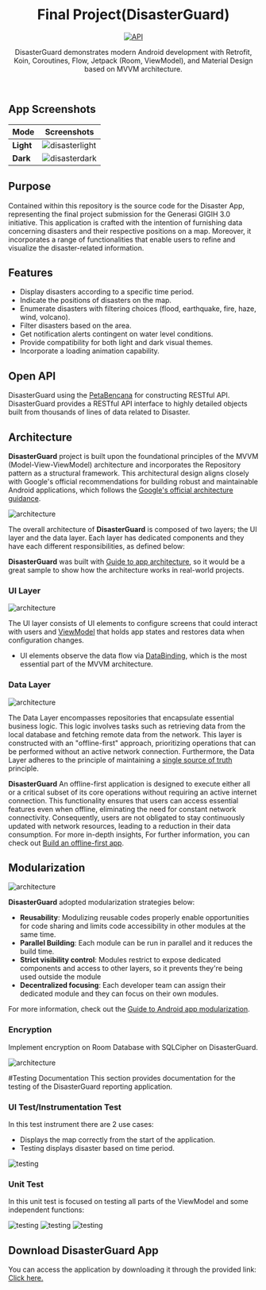 <h1 align="center">Final Project(DisasterGuard)</h1>

<p align="center">
  <a href="https://android-arsenal.com/api?level=24"><img alt="API" src="https://img.shields.io/badge/API-24%2B-brightgreen.svg?style=flat"/></a>
</p>

<p align="center">  
DisasterGuard demonstrates modern Android development with Retrofit, Koin, Coroutines, Flow, Jetpack (Room, ViewModel), and Material Design based on MVVM architecture.
</p>
</br>

## App Screenshots

| Mode  | Screenshots                                                                                | 
|-------|----------------------------------------------------------------------------------------|
| <b>Light</b> | <img src="readphoto/disasterlight.png" alt="disasterlight">|
| <b>Dark</b>  | <img src="readphoto/disasterdark.png" alt="disasterdark">  |

## Purpose

Contained within this repository is the source code for the Disaster App, representing the final project submission for the Generasi GIGIH 3.0 initiative. This application is crafted with the intention of furnishing data concerning disasters and their respective positions on a map. Moreover, it incorporates a range of functionalities that enable users to refine and visualize the disaster-related information.

## Features

* Display disasters according to a specific time period.
* Indicate the positions of disasters on the map.
* Enumerate disasters with filtering choices (flood, earthquake, fire, haze, wind, volcano).
* Filter disasters based on the area.
* Get notification alerts contingent on water level conditions.
* Provide compatibility for both light and dark visual themes.
* Incorporate a loading animation capability.

## Open API

DisasterGuard using the [PetaBencana]([https://docs.petabencana.id/](https://docs.petabencana.id/)) for constructing RESTful API.<br>
DisasterGuard provides a RESTful API interface to highly detailed objects built from thousands of lines of data related to Disaster.

## Architecture
**DisasterGuard** project is built upon the foundational principles of the MVVM (Model-View-ViewModel) architecture and incorporates the Repository pattern as a structural framework. This architectural design aligns closely with Google's official recommendations for building robust and maintainable Android applications, which follows the [Google's official architecture guidance](https://developer.android.com/topic/architecture).

![architecture](readphoto/figure0.png)

The overall architecture of **DisasterGuard** is composed of two layers; the UI layer and the data layer. Each layer has dedicated components and they have each different responsibilities, as defined below:

**DisasterGuard** was built with [Guide to app architecture](https://developer.android.com/topic/architecture), so it would be a great sample to show how the architecture works in real-world projects.


### UI Layer

![architecture](readphoto/figure2.png)

The UI layer consists of UI elements to configure screens that could interact with users and [ViewModel](https://developer.android.com/topic/libraries/architecture/viewmodel) that holds app states and restores data when configuration changes.
- UI elements observe the data flow via [DataBinding](https://developer.android.com/topic/libraries/data-binding), which is the most essential part of the MVVM architecture.

### Data Layer

![architecture](readphoto/figure3.png)

The Data Layer encompasses repositories that encapsulate essential business logic. This logic involves tasks such as retrieving data from the local database and fetching remote data from the network. This layer is constructed with an "offline-first" approach, prioritizing operations that can be performed without an active network connection. Furthermore, the Data Layer adheres to the principle of maintaining a [single source of truth](https://en.wikipedia.org/wiki/Single_source_of_truth) principle.<br>

**DisasterGuard** An offline-first application is designed to execute either all or a critical subset of its core operations without requiring an active internet connection. This functionality ensures that users can access essential features even when offline, eliminating the need for constant network connectivity. Consequently, users are not obligated to stay continuously updated with network resources, leading to a reduction in their data consumption. For more in-depth insights, For further information, you can check out [Build an offline-first app](https://developer.android.com/topic/architecture/data-layer/offline-first).

## Modularization

![architecture](readphoto/modular.png)

**DisasterGuard** adopted modularization strategies below:

- **Reusability**: Modulizing reusable codes properly enable opportunities for code sharing and limits code accessibility in other modules at the same time.
- **Parallel Building**: Each module can be run in parallel and it reduces the build time.
- **Strict visibility control**: Modules restrict to expose dedicated components and access to other layers, so it prevents they're being used outside the module
- **Decentralized focusing**: Each developer team can assign their dedicated module and they can focus on their own modules.

For more information, check out the [Guide to Android app modularization](https://developer.android.com/topic/modularization).

### Encryption

Implement encryption on Room Database with SQLCipher on DisasterGuard.

![architecture](readphoto/encription.png)

#Testing Documentation
This section provides documentation for the testing of the DisasterGuard reporting application.

### UI Test/Instrumentation Test

In this test instrument there are 2 use cases:

* Displays the map correctly from the start of the application.
* Testing displays disaster based on time period.

![testing](readphoto/instrumenttest.png)

### Unit Test

In this unit test is focused on testing all parts of the ViewModel and some independent functions:

![testing](readphoto/jacocomain.png)
![testing](readphoto/jacocomainviewmodel.png)
![testing](readphoto/jacocomapviewmodel.png)


## Download DisasterGuard App

You can access the application by downloading it through the provided link:
<a href="https://drive.google.com/file/d/1QAo4xRmdhcSeBdtH9oXp5Y2KScHMveYb/view?usp=sharing">Click here.</a>

